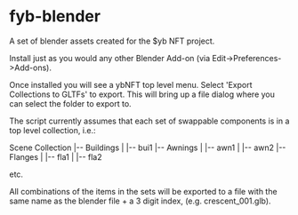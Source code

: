 # fyb-blender
 A set of blender assets created for the $yb NFT project.

Install just as you would any other Blender Add-on (via Edit->Preferences->Add-ons).

Once installed you will see a ybNFT top level menu. Select 'Export Collections to GLTFs' to export. This will bring up a file dialog where you can select the folder to export to.

The script currently assumes that each set of swappable components is in a top level collection, i.e.:

Scene Collection
    |-- Buildings
    |   |-- bui1
    |-- Awnings
    |   |-- awn1
    |   |-- awn2
    |-- Flanges
    |   |-- fla1
    |   |-- fla2

etc.

All combinations of the items in the sets will be exported to a file with the same name as the blender file + a 3 digit index, (e.g. crescent_001.glb).
